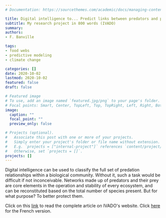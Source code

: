 ```yaml
---
# Documentation: https://sourcethemes.com/academic/docs/managing-content/

title: Digital intelligence to... Predict links between predators and prey
subtitle: My research project in 800 words (IVADO)
summary:
authors:
- F. Banville

tags:
- food webs
- predictive modeling
- climate change

categories: []
date: 2020-10-02
lastmod: 2020-10-02
featured: false
draft: false

# Featured image
# To use, add an image named `featured.jpg/png` to your page's folder.
# Focal points: Smart, Center, TopLeft, Top, TopRight, Left, Right, BottomLeft, Bottom, BottomRight.
image:
  caption: ""
  focal_point: ""
  preview_only: false

# Projects (optional).
#   Associate this post with one or more of your projects.
#   Simply enter your project's folder or file name without extension.
#   E.g. `projects = ["internal-project"]` references `content/project/deep-learning/index.md`.
#   Otherwise, set `projects = []`.
projects: []
---
```


Digital intelligence can be used to classify the full set of predation relationships within a biological community. Without it, such a task would be difficult if not inconceivable. Networks made up of predators and their prey are core elements in the operation and stability of every ecosystem, and can be reconstituted based on the total number of species present. But for what purpose? To better protect them.

Click on this [link](https://ivado.ca/en/knowledge/predict-links-between-predators-and-prey/) to read the complete article on IVADO's website. Click [here](https://ivado.ca/connaissance/predire-les-liens-entre-predateurs-et-proies/) for the French version.
